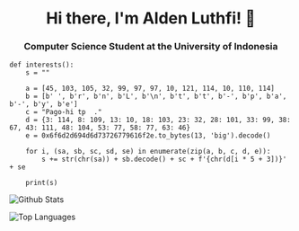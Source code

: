 <h1 align="center">Hi there, I'm Alden Luthfi!    👋   </h1>
<h3 align = "center">Computer Science Student at the University of Indonesia</h3>

```python3
def interests():
    s = ""
  
    a = [45, 103, 105, 32, 99, 97, 97, 10, 121, 114, 10, 110, 114]
    b = [b' ', b'r', b'n', b'L', b'\n', b't', b't', b'-', b'p', b'a', b'-', b'y', b'e']
    c = "Pago-hi tp  ."
    d = {3: 114, 8: 109, 13: 10, 18: 103, 23: 32, 28: 101, 33: 99, 38: 67, 43: 111, 48: 104, 53: 77, 58: 77, 63: 46}
    e = 0x6f6d2d694d6d73726779616f2e.to_bytes(13, 'big').decode()
    
    for i, (sa, sb, sc, sd, se) in enumerate(zip(a, b, c, d, e)):
        s += str(chr(sa)) + sb.decode() + sc + f'{chr(d[i * 5 + 3])}' + se
  
    print(s)
```
<p align = "left"><img align="center" src="https://github-readme-stats.vercel.app/api?username=Cheesewaffly&hide=prs&show_icons=true&include_all_commits=true&theme=transparent&hide_border=true" alt="Github Stats" /></p>  
<p align = "left"><img align="center" src="https://github-readme-stats.vercel.app/api/top-langs/?username=Cheesewaffly&layout=compact&theme=transparent&card_width=415&hide_border=true&exclude_repo=Sarwacatur" alt="Top Languages" /></p>
